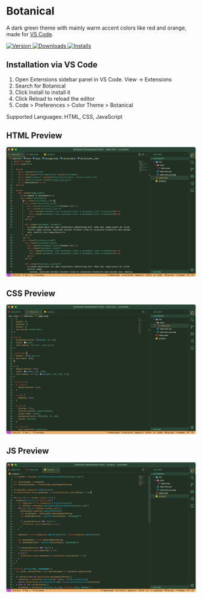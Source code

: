 # Botanical 

A dark green theme with mainly warm accent colors like red and orange, made for [VS Code](https://code.visualstudio.com/).

<p>
  <a href="https://marketplace.visualstudio.com/items?itemName=olekirchner.botanical">
    <img alt="Version" src="https://vsmarketplacebadge.apphb.com/version/olekirchner.botanical.svg" />
  </a>
  <a href="https://marketplace.visualstudio.com/items?itemName=olekirchner.botanical">
    <img alt="Downloads" src="https://vsmarketplacebadge.apphb.com/downloads/olekirchner.botanical.svg" />
  </a>
  <a href="https://marketplace.visualstudio.com/items?itemName=olekirchner.botanical">
    <img alt="Installs" src="https://vsmarketplacebadge.apphb.com/installs/olekirchner.botanical.svg" />
  </a>
</p>

## Installation via VS Code
1. Open Extensions sidebar panel in VS Code. View → Extensions
2. Search for Botanical
3. Click Install to install it
4. Click Reload to reload the editor
5. Code > Preferences > Color Theme > Botanical

Supported Languages: HTML, CSS, JavaScript 

## HTML Preview
![HTML Preview](https://raw.githubusercontent.com/olekirchner/botanical/main/images/html-preview.png)

## CSS Preview
![CSS Preview](https://raw.githubusercontent.com/olekirchner/botanical/main/images/css-preview.png)

## JS Preview
![JS Preview](https://raw.githubusercontent.com/olekirchner/botanical/main/images/js-preview.png)

